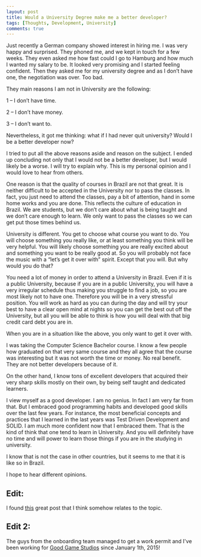 ```yaml
---
layout: post
title: Would a University Degree make me a better developer?
tags: [Thoughts, Development, University]
comments: true
---
```


Just recently a German company showed interest in hiring me. I was very happy and surprised. They phoned me, and we kept in touch for a few weeks. They even asked me how fast could I go to Hamburg and how much I wanted my salary to be. It looked very promising and I started feeling confident. Then they asked me for my university degree and as I don’t have one, the negotiation was over. Too bad.

They main reasons I am not in University are the following:

1 – I don’t have time.

2 – I don’t have money.

3 – I don’t want to.

Nevertheless, it got me thinking: what if I had never quit university? Would I be a better developer now?

I tried to put all the above reasons aside and reason on the subject. I ended up concluding not only that I would not be a better developer, but I would likely be a worse. I will try to explain why. This is my personal opinion and I would love to hear from others.

One reason is that the quality of courses in Brazil are not that great. It is neither difficult to be accepted in the University nor to pass the classes. In fact, you just need to attend the classes, pay a bit of attention, hand in some home works and you are done. This reflects the culture of education in Brazil. We are students, but we don’t care about what is being taught and we don’t care enough to learn. We only want to pass the classes so we can get put those times behind us.

University is different. You get to choose what course you want to do. You will choose something you really like, or at least something you think will be very helpful. You will likely choose something you are really excited about and something you want to be really good at. So you will probably not face the music with a “let’s get it over with” spirit. Except that you will. But why would you do that?

You need a lot of money in order to attend a University in Brazil. Even if it is a public University, because if you are in a public University, you will have a very irregular schedule thus making you struggle to find a job, so you are most likely not to have one. Therefore you will be in a very stressful position. You will work as hard as you can during the day and will try your best to have a clear open mind at nights so you can get the best out off the University, but all you will be able to think is how you will deal with that big credit card debt you are in.

When you are in a situation like the above, you only want to get it over with.

I was taking the Computer Science Bachelor course. I know a few people how graduated on that very same course and they all agree that the course was interesting but it was not worth the time or money. No real benefit. They are not better developers because of it.

On the other hand, I know tons of excellent developers that acquired their very sharp skills mostly on their own, by being self taught and dedicated learners.

I view myself as a good developer. I am no genius. In fact I am very far from that. But I embraced good programming habits and developed good skills over the last few years. For instance, the most beneficial concepts and practices that I learned in the last years was Test Driven Development and SOLID. I am much more confident now that I embraced them. That is the kind of think that one tend to learn in University. And you will definitely have no time and will power to learn those things if you are in the studying in university.

I know that is not the case in other countries, but it seems to me that it is like so in Brazil.

I hope to hear different opinions.

## Edit:
I found [this](codeulate.com/2011/06/programmer-resumes-are-deprecated/) great post that I think somehow relates to the topic.

## Edit 2:

The guys from the onboarding team managed to get a work permit and I've been working for [Good Game Studios](http://goodgamestudios.com) since January 1th, 2015!
